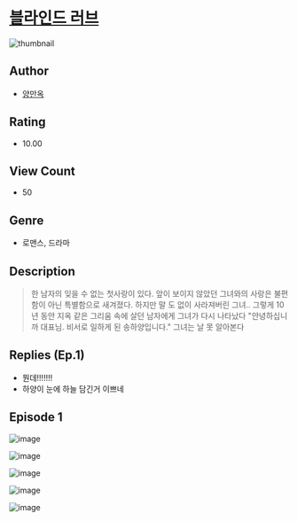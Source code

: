 # [블라인드 러브](https://comic.naver.com/challenge/list?titleId=810371)
![thumbnail](https://image-comic.pstatic.net/user_contents_data/challenge_comic/2023/05/23/354088/upload_7364619271340057655_480x623.jpeg)

## Author
- [양만옥](https://comic.naver.com/artistTitle?id=354088)

## Rating
- 10.00

## View Count
- 50

## Genre
- 로맨스, 드라마

## Description
> 한 남자의 잊을 수 없는 첫사랑이 있다. 앞이 보이지 않았던 그녀와의 사랑은 불편함이 아닌 특별함으로 새겨졌다. 하지만 말 도 없이 사라져버린 그녀.. 그렇게 10년 동안 지옥 같은 그리움 속에 살던 남자에게 그녀가 다시 나타났다 "안녕하십니까 대표님. 비서로 일하게 된 송하양입니다." 그녀는 날 못 알아본다

## Replies (Ep.1)
- 뭔데!!!!!!!
- 하양이 눈에 하늘 담긴거 이쁘네

## Episode 1
![image](https://image-comic.pstatic.net/user_contents_data/challenge_comic/2023/05/23/354088/upload_7221351999935426869.jpeg)

![image](https://image-comic.pstatic.net/user_contents_data/challenge_comic/2023/05/23/354088/upload_7293686456138281273.jpeg)

![image](https://image-comic.pstatic.net/user_contents_data/challenge_comic/2023/05/23/354088/upload_7077799568589991984.jpeg)

![image](https://image-comic.pstatic.net/user_contents_data/challenge_comic/2023/05/23/354088/upload_7090128401014666086.jpeg)

![image](https://image-comic.pstatic.net/user_contents_data/challenge_comic/2023/05/23/354088/upload_4121695466387760183.jpeg)
